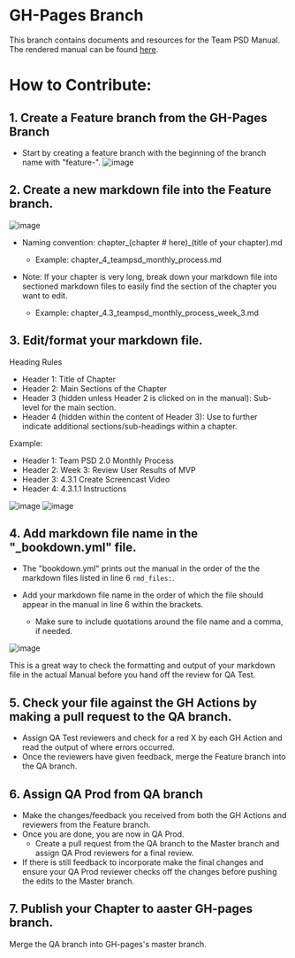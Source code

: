# GH-Pages Branch

This branch contains documents and resources for the Team PSD Manual.  The
rendered manual can be found [here](https://lzim.github.io/teampsd).

# How to Contribute:

## 1.	Create a Feature branch from the GH-Pages Branch
- Start by creating a feature branch with the beginning of the branch name with "feature-".
![image](https://user-images.githubusercontent.com/59668647/108416486-9702f380-71e3-11eb-8b1f-9a56e6221e4d.png)

## 2.	Create a new markdown file into the Feature branch.
 
![image](https://user-images.githubusercontent.com/59668647/108415985-03c9be00-71e3-11eb-9087-f5f6e31df70a.png)

- Naming convention: chapter_(chapter # here)_(title of your chapter).md
    - Example: chapter_4_teampsd_monthly_process.md

- Note: If your chapter is very long, break down your markdown file into sectioned markdown files to easily find the section of the chapter you want to edit.
    - Example: chapter_4.3_teampsd_monthly_process_week_3.md

## 3.	Edit/format your markdown file.

Heading Rules

- Header 1: Title of Chapter
- Header 2: Main Sections of the Chapter
- Header 3 (hidden unless Header 2 is clicked on in the manual): Sub-level for the main section.
- Header 4 (hidden within the content of Header 3): Use to further indicate additional sections/sub-headings within a chapter.

Example:
- Header 1: Team PSD 2.0 Monthly Process
- Header 2: Week 3: Review User Results of MVP
- Header 3: 4.3.1 Create Screencast Video
- Header 4: 4.3.1.1 Instructions

![image](https://user-images.githubusercontent.com/59668647/108416518-aaae5a00-71e3-11eb-8ca0-29b7121bb139.png)
![image](https://user-images.githubusercontent.com/59668647/108416726-f6f99a00-71e3-11eb-8f67-631894b8ab63.png)

## 4. Add markdown file name in the "_bookdown.yml" file.

- The "bookdown.yml" prints out the manual in the order of the the markdown files listed in line 6 ```rmd_files:```.

- Add your markdown file name in the order of which the file should appear in the manual in line 6 within the brackets.
    - Make sure to include quotations around the file name and a comma, if needed.
 
![image](https://user-images.githubusercontent.com/59668647/109501279-3e85ee80-7a4c-11eb-9c38-6cb3c8983919.png)

This is a great way to check the formatting and output of your markdown file in the actual Manual before you hand off the review for QA Test.

## 5.	Check your file against the GH Actions by making a pull request to the QA branch.
- Assign QA Test reviewers and check for a red X by each GH Action and read the output of where errors occurred.
- Once the reviewers have given feedback, merge the Feature branch into the QA branch.

## 6.	Assign QA Prod from QA branch
- Make the changes/feedback you received from both the GH Actions and reviewers from the Feature branch. 
- Once you are done, you are now in QA Prod.
    - Create a pull request from the QA branch to the Master branch and assign QA Prod reviewers for a final review.
- If there is still feedback to incorporate make the final changes and ensure your QA Prod reviewer checks off the changes before pushing the edits to the Master branch.

## 7.	Publish your Chapter to aaster GH-pages branch.
Merge the QA branch into GH-pages's master branch.
